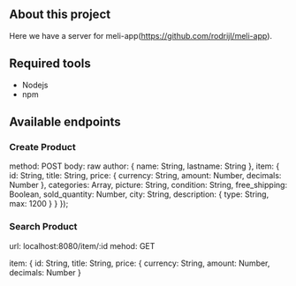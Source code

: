 ## About this project

Here we have a server for meli-app(https://github.com/rodrijl/meli-app). 

## Required tools

- Nodejs
- npm


## Available endpoints

### Create Product
method: POST body: raw 
author: {
        name: String,
        lastname: String
    },
    item: {
        id: String,
        title: String,
        price: {
            currency: String,
            amount: Number,
            decimals: Number
        },
        categories: Array,
        picture: String,
        condition: String,
        free_shipping: Boolean,
        sold_quantity: Number,
        city: String,
        description: { type: String, max: 1200 }
    }
});

### Search Product
url: localhost:8080/item/:id
mehod: GET 

 item: {
        id: String,
        title: String,
        price: {
            currency: String,
            amount: Number,
            decimals: Number
        }

